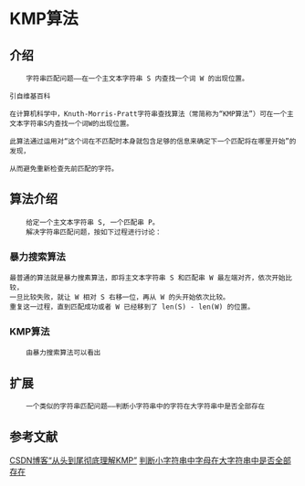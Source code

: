 # KMP算法 #
## 介绍 ##

        字符串匹配问题——在一个主文本字符串 S 内查找一个词 W 的出现位置。

>
    引自维基百科
>
    在计算机科学中，Knuth-Morris-Pratt字符串查找算法（常简称为“KMP算法”）可在一个主文本字符串S内查找一个词W的出现位置。
>
    此算法通过运用对“这个词在不匹配时本身就包含足够的信息来确定下一个匹配将在哪里开始”的发现，
>
    从而避免重新检查先前匹配的字符。
    
    
    
    
## 算法介绍 ##
        给定一个主文本字符串 S, 一个匹配串 P。
        解决字符串匹配问题，按如下过程进行讨论：
        
### 暴力搜索算法 ###
    最普通的算法就是暴力搜素算法，即将主文本字符串 S 和匹配串 W 最左端对齐，依次开始比较，
    一旦比较失败，就让 W 相对 S 右移一位，再从 W 的头开始依次比较。
    重复这一过程，直到匹配成功或者 W 已经移到了 len(S) - len(W) 的位置。
    
### KMP算法 ###
        由暴力搜索算法可以看出

    
    
    
    
    
## 扩展 #
        一个类似的字符串匹配问题——判断小字符串中的字符在大字符串中是否全部存在
        
        
        
## 参考文献 ##
[CSDN博客“从头到尾彻底理解KMP”](http://blog.csdn.net/v_july_v/article/details/7041827)
[判断小字符串中字母在大字符串中是否全部存在](http://blog.csdn.net/u010387196/article/details/19343227)

    
   
